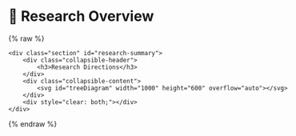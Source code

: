 # 🧠 Research Overview 

{% raw %}
<!-- <meta charset="UTF-8" />
<link href="https://fonts.googleapis.com/css2?family=Lato:wght@200;300;400;600;700;900&display=swap"
    rel="stylesheet">  -->

<style>
    /* CSS for collapsible sections */
    .collapsible-header {
        cursor: pointer;
        padding: 10px;
        background-color: #f1f1f1;
        border: 1px solid #ddd;
        margin-bottom: 5px;
        display: flex;
        justify-content: space-between;
        align-items: center;
    }
    .collapsible-content {
        display: none; /* Hidden by default */
        overflow: hidden;
        border: 1px solid #eee;
        border-top: none;
        padding: 10px;
    }
    .collapsible-header::after {
        content: '\02795'; /* Plus sign */
        font-size: 13px;
        color: #777;
        float: right;
        margin-left: 5px;
    }
    .collapsible-header.active::after {
        content: '\2796'; /* Minus sign */
    }
    /* D3.js Tree Styles */
    .link {
        fill: none;
        stroke: #555;
        stroke-opacity: 0.4;
        stroke-width: 1.5px;
    }

    .node circle {
        cursor: pointer;
    }

    .node text {
        cursor: pointer;
    }

    .node--internal circle {
        fill: #555;
    }

    .node--leaf circle {
        fill: #999;
    }

    .node text {
        font-family: 'Lato', sans-serif;
        font-size: 12px;
        fill: #000;
    }

    .node text[style*="1e90ff"] { /* Style for links */
        fill: #1e90ff;
    }
    #research-summary .collapsible-content {
        display: block; /* Show the collapsible content by default */
    }

    #research-summary .collapsible-header::after {
        content: '\2796'; /* Minus sign for the header */
    }

    #research-summary .collapsible-header {
        background-color: #e0e0e0; /* Optional: slight visual distinction for active state */
    }

    #clustrmaps {
        width: 200px !important; /* Adjust width as needed */
        height: 150px !important; /* Adjust height as needed */
        overflow: hidden;
    }

    #clustrmaps img, #clustrmaps iframe {
        width: 100% !important;
        height: 100% !important;
        object-fit: contain; /* Ensures the map scales properly */
    }
</style>

<div style="width:1000px;margin: 0px auto;">

    <div class="section" id="research-summary">
        <div class="collapsible-header">
            <h3>Research Directions</h3>
        </div>
        <div class="collapsible-content">
            <svg id="treeDiagram" width="1000" height="600" overflow="auto"></svg>
        </div>
        <div style="clear: both;"></div>
    </div>

<script>
    // JavaScript for collapsible sections
    var coll = document.getElementsByClassName("collapsible-header");
    let j;
    for (j = 0; j < coll.length; j++) {
        coll[j].addEventListener("click", function() {
            this.classList.toggle("active");
            const content = this.nextElementSibling;
            content.style.display = content.style.display === "block" ? "none" : "block";
        });
    }
</script>


<style>
    #toggle-collaborators {
        background: none;
        border: none;
        color: #007bff;
        cursor: pointer;
        padding: 0;
        font-size: 1em;
        text-decoration: underline;
    }
    #toggle-collaborators:hover {
        color: #0056b3;
    }
</style>

<script>
    function toggleCollaborators() {
        const shortList = document.getElementById('collaborators-short');
        const fullList = document.getElementById('collaborators-full');
        const button = document.getElementById('toggle-collaborators');
        
        if (fullList.style.display === 'none') {
            shortList.style.display = 'none';
            fullList.style.display = 'inline';
            button.textContent = 'Show less';
        } else {
            shortList.style.display = 'inline';
            fullList.style.display = 'none';
            button.textContent = 'Show more';
        }
    }
</script>
<script src="https://d3js.org/d3.v7.min.js"></script>

<script>
    // Data for the tree diagram
    const treeData = {
        "name": "Geometric Deep Learning",
        "children": [
            {
                "name": "Geometries",
                "children": [
                    { "name": "ALEM (TIP 24)", "url": "https://arxiv.org/abs/2303.15477" },
                    { "name": "PCM and BWCM", "url": "https://arxiv.org/abs/2407.02607" },
                ]
            },
            {
                "name": "Networks",
                "children": [
                    {
                        "name": "Normalization",
                        "children": [
                            { "name": "LieBN (ICLR24)", "url": "https://openreview.net/forum?id=okYdj8Ysru" },
                            { "name": "GyroBN (ICLR25)", "url": "https://openreview.net/forum?id=d1NWq4PjJW" },
                            { "name": "GBWBN (CVPR25)", "url": "https://arxiv.org/abs/2504.00660" },
                            { "name": "CBN (TNNLS25)", "url": "" }
                        ]
                    },
                    {
                        "name": "Classification",
                        "children": [
                            { "name": "SPD MLR (CVPR24)", "url": "https://arxiv.org/abs/2305.11288" },
                            { "name": "RMLR (NeurIPS24)", "url": "https://arxiv.org/abs/2409.19433" },
                        ]
                    },
                    {
                        "name": "Attention",
                        "children": [
                            { "name": "GDLNet (IJCAI24)", "url": "https://www.ijcai.org/proceedings/2024/0564.pdf" },
                            { "name": "CorAtt (IJCAI25)", "url": "" },
                        ]
                    },
                    {
                        "name": "Others",
                        "children": [
                            { "name": "Riemannian Local Mechanism (AAAI23)", "url": "https://arxiv.org/abs/2201.10145" },
                        ]
                    }
                ]
            },
            {
                "name": "Applications",
                "children": [
                    {
                        "name": "Covariance Pooling",
                        "children": [
                            { "name": "Understanding Covariance Pooling (ICLR25)", "url": "https://openreview.net/forum?id=q1t0Lmvhty" },
                        ]
                    },
                ]
            },
        ]
    };

    const svg = d3.select("#treeDiagram"),
        width = +svg.attr("width"),
        height = +svg.attr("height");

    const root = d3.hierarchy(treeData);

    // 先布置树布局（为了拿到 depth）
    const tree = d3.tree().size([height - 50, width - 100]);
    tree(root);

    // 计算总宽度：树深度 × 横向间距（120）
    const treeWidth = (root.height + 1) * 140;
    const offsetX = Math.max((width - treeWidth) / 2, 40);  // 保证最小留白为 40

    const g = svg.append("g").attr("transform", `translate(${offsetX},40)`);

    let i = 0; // Initialize a counter for node IDs

    // Assign unique IDs to initial nodes
    root.descendants().forEach(d => d.id = d.id || ++i);

    // Initial drawing
    update(root);

    // Update function for collapsing/expanding
    function update(source) {
        const duration = 750;

        // Compute the new tree layout.
        const nodes = root.descendants().reverse();
        const links = root.links();

        // Normalize for fixed-depth.
        nodes.forEach(d => { d.y = d.depth * 120; }); // Adjust this value to control node spacing horizontally

        // Update the nodes…
        const node = g.selectAll(".node")
            .data(nodes, d => d.id);

        // Enter any new nodes at the parent's previous position.
        const nodeEnter = node.enter().append("g")
            .attr("class", d => "node" + (d.children ? " node--internal" : " node--leaf"))
            .attr("transform", d => `translate(${source.y0},${source.x0})`)
            .on("click", click);

        nodeEnter.append("circle")
            .attr("r", 1e-6)
            .attr("fill", d => d._children ? "#555" : "#999")
            .attr("stroke", "#fff")
            .attr("stroke-width", 1);

        nodeEnter.append("text")
            .attr("dy", 3)
            .attr("x", d => d.children || d._children ? -8 : 8)
            .attr("text-anchor", d => d.children || d._children ? "end" : "start")
            .style("font-family", "'Lato', sans-serif")
            .style("font-size", "12px")
            .style("fill", d => d.data.url ? "#1e90ff" : "#000")
            .text(d => d.data.name)
            .style("fill-opacity", 1e-6)
            .on("click", (event, d) => {
                if (d.data.url) {
                    event.stopPropagation(); // Prevent node collapse/expand when clicking text link
                    window.open(d.data.url, "_blank");
                }
            });

        // Transition nodes to their new position.
        const nodeUpdate = nodeEnter.merge(node);

        nodeUpdate.transition()
            .duration(duration)
            .attr("transform", d => `translate(${d.y},${d.x})`);

        nodeUpdate.select("circle")
            .attr("r", 5)
            .attr("fill", d => d._children ? "#555" : "#999");

        nodeUpdate.select("text")
            .style("fill-opacity", 1);

        // Transition exiting nodes to the parent's new position.
        const nodeExit = node.exit().transition()
            .duration(duration)
            .attr("transform", d => `translate(${source.y},${source.x})`)
            .remove();

        nodeExit.select("circle")
            .attr("r", 1e-6);

        nodeExit.select("text")
            .style("fill-opacity", 1e-6);

        // Update the links…
        const link = g.selectAll(".link")
            .data(links, d => d.target.id);

        // Enter any new links at the parent's previous position.
        const linkEnter = link.enter().insert("path", "g")
            .attr("class", "link")
            .attr("d", d3.linkHorizontal()
                .x(d => source.y0)
                .y(d => source.x0));

        // Transition links to their new position.
        link.merge(linkEnter).transition()
            .duration(duration)
            .attr("d", d3.linkHorizontal()
                .x(d => d.y)
                .y(d => d.x));

        // Transition exiting links to the parent's new position.
        link.exit().transition()
            .duration(duration)
            .attr("d", d3.linkHorizontal()
                .x(d => source.y)
                .y(d => source.x))
            .remove();

        // Stash the old positions for transition.
        nodes.forEach(d => {
            d.x0 = d.x;
            d.y0 = d.y;
        });
    }

    // Toggle children on click.
    function click(event, d) {
        if (d.children) {
            d._children = d.children;
            d.children = null;
        } else {
            d.children = d._children;
            d._children = null;
        }
        update(d);
    }

    // Store initial positions for transition
    root.x0 = root.x;
    root.y0 = root.y;
</script>
{% endraw %}
